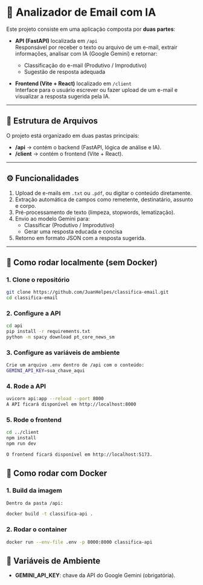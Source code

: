 # 📧 Analizador de Email com IA

Este projeto consiste em uma aplicação composta por **duas partes**:

- **API (FastAPI)** localizada em `/api`  
  Responsável por receber o texto ou arquivo de um e-mail, extrair informações, analisar com IA (Google Gemini) e retornar:

  - Classificação do e-mail (Produtivo / Improdutivo)
  - Sugestão de resposta adequada

- **Frontend (Vite + React)** localizado em `/client`  
  Interface para o usuário escrever ou fazer upload de um e-mail e visualizar a resposta sugerida pela IA.

---

## 📂 Estrutura de Arquivos

O projeto está organizado em duas pastas principais:

- **/api** → contém o backend (FastAPI, lógica de análise e IA).
- **/client** → contém o frontend (Vite + React).

---

## ⚙️ Funcionalidades

1. Upload de e-mails em `.txt` ou `.pdf`, ou digitar o conteúdo diretamente.
2. Extração automática de campos como remetente, destinatário, assunto e corpo.
3. Pré-processamento de texto (limpeza, stopwords, lematização).
4. Envio ao modelo Gemini para:
   - Classificar (Produtivo / Improdutivo)
   - Gerar uma resposta educada e concisa
5. Retorno em formato JSON com a resposta sugerida.

---

## 🚀 Como rodar localmente (sem Docker)

### 1. Clone o repositório

```bash
git clone https://github.com/JuanHelpes/classifica-email.git
cd classifica-email
```

### 2. Configure a API

```bash
cd api
pip install -r requirements.txt
python -m spacy download pt_core_news_sm
```

### 3. Configure as variáveis de ambiente

```bash
Crie um arquivo .env dentro de /api com o conteúdo:
GEMINI_API_KEY=sua_chave_aqui
```

### 4. Rode a API

```bash
uvicorn api:app --reload --port 8000
A API ficará disponível em http://localhost:8000
```

### 5. Rode o frontend

```bash
cd ../client
npm install
npm run dev

O frontend ficará disponível em http://localhost:5173.
```

## 🐳 Como rodar com Docker

### 1. Build da imagem

```bash
Dentro da pasta /api:

docker build -t classifica-api .
```

### 2. Rodar o container

```bash
docker run --env-file .env -p 8000:8000 classifica-api
```

## 🔑 Variáveis de Ambiente

- **GEMINI_API_KEY**: chave da API do Google Gemini (obrigatória).
